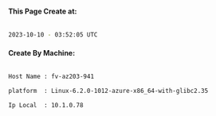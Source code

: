 
   
#### This Page Create at:

```bash

2023-10-10 - 03:52:05 UTC

```

#### Create By Machine:

```bash

Host Name : fv-az203-941

platform  : Linux-6.2.0-1012-azure-x86_64-with-glibc2.35

Ip Local  : 10.1.0.78

```

